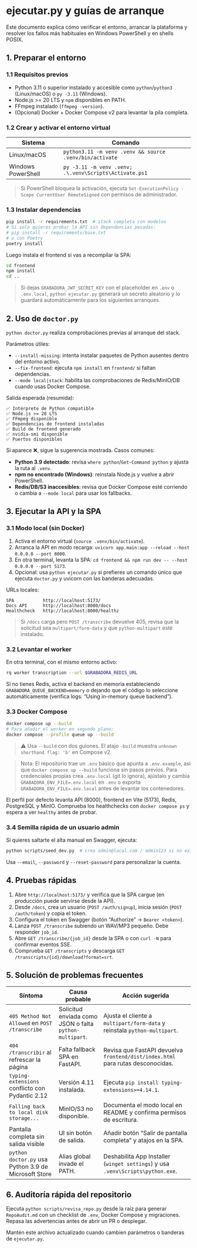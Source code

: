 # ejecutar.py y guías de arranque

Este documento explica cómo verificar el entorno, arrancar la plataforma y resolver los fallos más habituales en Windows PowerShell y en shells POSIX.

## 1. Preparar el entorno

### 1.1 Requisitos previos
- Python 3.11 o superior instalado y accesible como `python`/`python3` (Linux/macOS) o `py -3.11` (Windows).
- Node.js >= 20 LTS y `npm` disponibles en PATH.
- FFmpeg instalado (`ffmpeg -version`).
- (Opcional) Docker + Docker Compose v2 para levantar la pila completa.

### 1.2 Crear y activar el entorno virtual

| Sistema | Comando |
|---------|---------|
| Linux/macOS | `python3.11 -m venv .venv && source .venv/bin/activate` |
| Windows PowerShell | `py -3.11 -m venv .venv; .\.venv\Scripts\Activate.ps1` |

> Si PowerShell bloquea la activación, ejecuta `Set-ExecutionPolicy -Scope CurrentUser RemoteSigned` con permisos de administrador.

### 1.3 Instalar dependencias

```bash
pip install -r requirements.txt  # stack completa con modelos
# Si solo quieres probar la API sin dependencias pesadas:
# pip install -r requirements/base.txt
# o con Poetry
poetry install
```

Luego instala el frontend si vas a recompilar la SPA:

```bash
cd frontend
npm install
cd ..
```

> Si dejas `GRABADORA_JWT_SECRET_KEY` con el placeholder en `.env` o `.env.local`, `python ejecutar.py` generará un secreto aleatorio y lo guardará automáticamente para los siguientes arranques.

## 2. Uso de `doctor.py`

`python doctor.py` realiza comprobaciones previas al arranque del stack.

Parámetros útiles:
- `--install-missing`: intenta instalar paquetes de Python ausentes dentro del entorno activo.
- `--fix-frontend`: ejecuta `npm install` en `frontend/` si faltan dependencias.
- `--mode local|stack`: habilita las comprobaciones de Redis/MinIO/DB cuando usas Docker Compose.

Salida esperada (resumida):

```
✅ Intérprete de Python compatible
✅ Node.js >= 20 LTS
✅ FFmpeg disponible
✅ Dependencias de frontend instaladas
✅ Build de frontend generado
✅ nvidia-smi disponible
✅ Puertos disponibles
```

Si aparece ❌, sigue la sugerencia mostrada. Casos comunes:
- **Python 3.9 detectado**: revisa `where python`/`Get-Command python` y ajusta la ruta al `.venv`.
- **npm no encontrado (Windows)**: reinstala Node.js y vuelve a abrir PowerShell.
- **Redis/DB/S3 inaccesibles**: revisa que Docker Compose esté corriendo o cambia a `--mode local` para usar los fallbacks.

## 3. Ejecutar la API y la SPA

### 3.1 Modo local (sin Docker)

1. Activa el entorno virtual (`source .venv/bin/activate`).
2. Arranca la API en modo recarga: `uvicorn app.main:app --reload --host 0.0.0.0 --port 8000`.
3. En otra terminal, levanta la SPA: `cd frontend && npm run dev -- --host 0.0.0.0 --port 5173`.
4. Opcional: usa `python ejecutar.py` si prefieres un comando único que ejecuta `doctor.py` y uvicorn con las banderas adecuadas.

URLs locales:
```
SPA           http://localhost:5173/
Docs API      http://localhost:8000/docs
Healthcheck   http://localhost:8000/healthz
```

> Si `/docs` carga pero `POST /transcribe` devuelve 405, revisa que la solicitud sea `multipart/form-data` y que `python-multipart` esté instalado.

### 3.2 Levantar el worker

En otra terminal, con el mismo entorno activo:

```bash
rq worker transcription --url $GRABADORA_REDIS_URL
```

Si no tienes Redis, activa el backend en memoria estableciendo `GRABADORA_QUEUE_BACKEND=memory` o dejando que el código lo seleccione automáticamente (verifica logs: “Using in-memory queue backend”).

### 3.3 Docker Compose

```bash
docker compose up --build
# Para añadir el worker en segundo plano:
docker compose --profile queue up --build
```

> ⚠️ Usa `--build` con dos guiones. El atajo `-build` muestra `unknown shorthand flag: 'b'` en Compose v2.

> Nota: El repositorio trae un `.env` básico que apunta a `.env.example`, así que `docker compose up --build` funciona sin pasos previos. Para credenciales propias crea `.env.local` (git lo ignora), ajústalo y cambia `GRABADORA_ENV_FILE=.env.local` en `.env` o exporta `GRABADORA_ENV_FILE=.env.local` antes de levantar los contenedores.

El perfil por defecto levanta API (8000), frontend en Vite (5173), Redis, PostgreSQL y MinIO. Comprueba los healthchecks con `docker compose ps` y espera a ver `healthy` antes de probar.

### 3.4 Semilla rápida de un usuario admin

Si quieres saltarte el alta manual en Swagger, ejecuta:

```bash
python scripts/seed_dev.py  # crea admin@local.com / admin123 si no existe
```

Usa `--email`, `--password` y `--reset-password` para personalizar la cuenta.

## 4. Pruebas rápidas

1. Abre `http://localhost:5173/` y verifica que la SPA cargue (en producción puede servirse desde la API).
2. Desde `/docs`, crea un usuario (`POST /auth/signup`), inicia sesión (`POST /auth/token`) y copia el token.
3. Configura el token en Swagger (botón “Authorize” → `Bearer <token>`).
4. Lanza `POST /transcribe` subiendo un WAV/MP3 pequeño. Debe responder `job_id`.
5. Abre `GET /transcribe/{job_id}` desde la SPA o con `curl -N` para confirmar eventos SSE.
6. Comprueba `GET /transcripts` y descarga `GET /transcripts/{id}/download?format=srt`.

## 5. Solución de problemas frecuentes

| Síntoma | Causa probable | Acción sugerida |
|---------|----------------|-----------------|
| `405 Method Not Allowed` en `POST /transcribe` | Solicitud enviada como JSON o falta `python-multipart`. | Ajusta el cliente a `multipart/form-data` y reinstala `python-multipart`. |
| `404 /transcribir` al refrescar la página | Falta fallback SPA en FastAPI. | Revisa que FastAPI devuelva `frontend/dist/index.html` para rutas desconocidas. |
| `typing-extensions` conflicto con Pydantic 2.12 | Versión 4.11 instalada. | Ejecuta `pip install typing-extensions>=4.14.1`. |
| `Falling back to local disk storage...` | MinIO/S3 no disponible. | Documenta el modo local en README y confirma permisos de escritura. |
| Pantalla completa sin salida visible | UI sin botón de salida. | Añadir botón “Salir de pantalla completa” y atajos en la SPA. |
| `python doctor.py` usa Python 3.9 de Microsoft Store | Alias global invade el PATH. | Deshabilita App Installer (`winget settings`) y usa `.venv\Scripts\python.exe`. |

## 6. Auditoría rápida del repositorio

Ejecuta `python scripts/revisa_repo.py` desde la raíz para generar `RepoAudit.md` con un checklist de `.env`, Docker Compose y migraciones. Repasa las advertencias antes de abrir un PR o desplegar.

Mantén este archivo actualizado cuando cambien parámetros o banderas de `ejecutar.py`.
